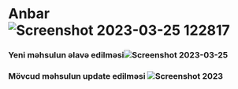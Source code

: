 # Anbar![Screenshot 2023-03-25 122817](https://user-images.githubusercontent.com/87228661/227706786-7f995370-35d4-4ca6-aa70-3c56d77de0f3.png)
### Yeni məhsulun əlavə edilməsi![Screenshot 2023-03-25](https://user-images.githubusercontent.com/87228661/227706860-94c644c0-1e1d-4837-9e5f-4210045eed2e.png)
### Mövcud məhsulun update edilməsi ![Screenshot 2023](https://user-images.githubusercontent.com/87228661/227706921-c45c6795-f1dc-4abe-a152-5341358a28b8.png)

